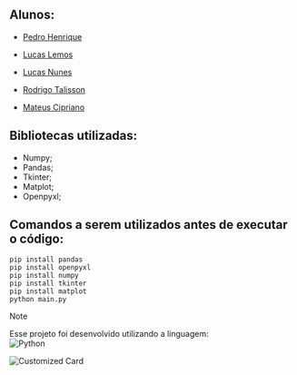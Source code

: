 ## Alunos:
- [Pedro Henrique](https://github.com/pedrohenridmg)

- [Lucas Lemos](https://github.com/Lucas-Gomes-Lemos)

- [Lucas Nunes](https://github.com/K1nam)

- [Rodrigo Talisson](https://github.com/KURONO000)

- [Mateus Cipriano](https://github.com/m4ttpizz4)
## Bibliotecas utilizadas:
- Numpy;
- Pandas;
- Tkinter;
- Matplot;
- Openpyxl;

## Comandos a serem utilizados antes de executar o código:
```
pip install pandas
pip install openpyxl
pip install numpy
pip install tkinter
pip install matplot
python main.py
```

> [!NOTE]
> Esse projeto foi desenvolvido utilizando a linguagem: \
> ![Python](https://img.shields.io/badge/Python-3776AB?style=for-the-badge&logo=python&logoColor=yellow)
>
![Customized Card](https://github-readme-stats.vercel.app/api/pin?username=anuraghazra\&repo=github-readme-stats\&title_color=fff\&icon_color=f9f9f9\&text_color=9f9f9f\&bg_color=151515)

